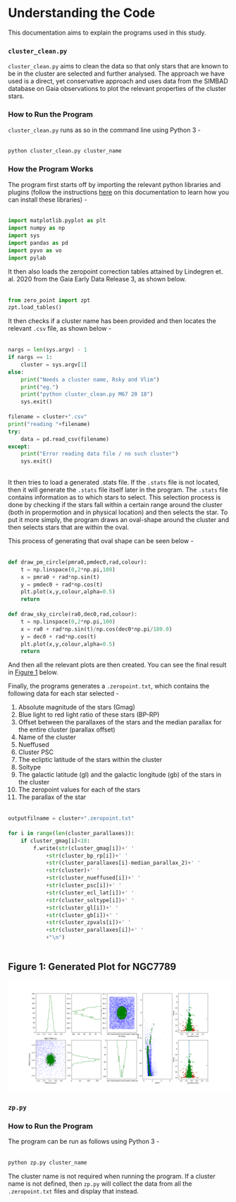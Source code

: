 # Understanding the Code

This documentation aims to explain the programs used in this study.

### `cluster_clean.py`

`cluster_clean.py` aims to clean the data so that only stars that are known to be in the cluster are selected and further analysed. The approach we have used is a direct, yet conservative approach and uses data from the SIMBAD database on Gaia observations to plot the relevant properties of the cluster stars.

### How to Run the Program

`cluster_clean.py` runs as so in the command line using Python 3 - 

```Bash

python cluster_clean.py cluster_name

```
### How the Program Works
The program first starts off by importing the relevant python libraries and plugins (follow the instructions [here](https://github.com/rudrathegreat/Gaia-EDR3-Stellar-Clusters/blob/main/README.md) on this documentation to learn how you can install these libraries) - 

```Python

import matplotlib.pyplot as plt
import numpy as np
import sys
import pandas as pd
import pyvo as vo
import pylab

```

It then also loads the zeropoint correction tables attained by Lindegren et. al. 2020 from the Gaia Early Data Release 3, as shown below.

```Python

from zero_point import zpt
zpt.load_tables()

```

It then checks if a cluster name has been provided and then locates the relevant `.csv` file, as shown below - 

```Python

nargs = len(sys.argv) - 1
if nargs == 1:
    cluster = sys.argv[1]
else:
    print("Needs a cluster name, Rsky and Vlim")
    print("eg.")
    print("python cluster_clean.py M67 20 18")
    sys.exit()

filename = cluster+".csv"
print("reading "+filename)
try:
    data = pd.read_csv(filename)
except:
    print("Error reading data file / no such cluster")
    sys.exit()
    
```

It then tries to load a generated .stats file. If the `.stats` file is not located, then it will generate the `.stats` file itself later in the program. The `.stats` file contains information as to which stars to select. This selection process is done by checking if the stars fall within a certain range around the cluster (both in propermotion and in physical location) and then selects the star. To put it more simply, the program draws an oval-shape around the cluster and then selects stars that are within the oval.

This process of generating that oval shape can be seen below -

```Python

def draw_pm_circle(pmra0,pmdec0,rad,colour):
    t = np.linspace(0,2*np.pi,100)
    x = pmra0 + rad*np.sin(t)
    y = pmdec0 + rad*np.cos(t)
    plt.plot(x,y,colour,alpha=0.5)
    return

def draw_sky_circle(ra0,dec0,rad,colour):
    t = np.linspace(0,2*np.pi,100)
    x = ra0 + rad*np.sin(t)/np.cos(dec0*np.pi/180.0)
    y = dec0 + rad*np.cos(t)
    plt.plot(x,y,colour,alpha=0.5)
    return

```

And then all the relevant plots are then created. You can see the final result in [Figure 1](#figure-1-generated-plot-for-ngc7789) below.

Finally, the programs generates a `.zeropoint.txt`, which contains the following data for each star selected - 
1. Absolute magnitude of the stars (Gmag)
2. Blue light to red light ratio of these stars (BP-RP)
3. Offset between the parallaxes of the stars and the median parallax for the entire cluster (parallax offset)
4. Name of the cluster
5. Nueffused
6. Cluster PSC
7. The ecliptic latitude of the stars within the cluster
8. Soltype
9. The galactic latitude (gl) and the galactic longitude (gb) of the stars in the cluster
10. The zeropoint values for each of the stars
11. The parallax of the star

```Python

outputfilname = cluster+".zeropoint.txt"

for i in range(len(cluster_parallaxes)):
    if cluster_gmag[i]<18:
        f.write(str(cluster_gmag[i])+' ' 
            +str(cluster_bp_rp[i])+' '
            +str(cluster_parallaxes[i]-median_parallax_2)+' '
            +str(cluster)+' '
            +str(cluster_nueffused[i])+' '
            +str(cluster_psc[i])+' '
            +str(cluster_ecl_lat[i])+' '
            +str(cluster_soltype[i])+' '
            +str(cluster_gl[i])+' '
            +str(cluster_gb[i])+' '
            +str(cluster_zpvals[i])+' '
            +str(cluster_parallaxes[i])+' '
            +"\n")
            
 ```

## Figure 1: Generated Plot for NGC7789
![Generated Plot for NGC7789](https://github.com/rudrathegreat/Gaia-EDR3-Stellar-Clusters/blob/main/plots/NGC7789.png)

### `zp.py`

### How to Run the Program

The program can be run as follows using Python 3 - 

```Bash

python zp.py cluster_name

```

The cluster name is not required when running the program. If a cluster name is not defined, then `zp.py` will collect the data from all the `.zeropoint.txt` files and display that instead.

